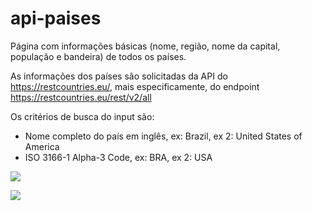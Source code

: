 # api-paises
Página com informações básicas (nome, região, nome da capital, população e bandeira) de todos os países.

As informações dos países são solicitadas da API do https://restcountries.eu/, mais especificamente, do endpoint https://restcountries.eu/rest/v2/all

Os critérios de busca do input são: 
- Nome completo do país em inglês, ex: Brazil, ex 2: United States of America
- ISO 3166-1 Alpha-3 Code, ex: BRA, ex 2: USA

![](https://imgur.com/a/3OTKGvI)

![](https://imgur.com/a/n0NnfOq)
